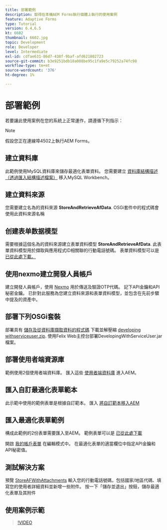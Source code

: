 ```yaml
---
title: 部署範例
description: 取得在本機AEM Forms執行個體上執行的使用案例
feature: Adaptive Forms
type: Tutorial
version: 6.4,6.5
kt: 6602
thumbnail: 6602.jpg
topic: Development
role: Developer
level: Intermediate
exl-id: cdfae631-86d7-438f-9baf-afd621802723
source-git-commit: b3e9251bdb18a008be95c1fa9e5c79252a74fc98
workflow-type: tm+mt
source-wordcount: '376'
ht-degree: 1%

---
```


# 部署範例

若要讓此使用案例在您的系統上正常運作，請遵循下列指示：

>[!NOTE]
>假設您正在連線埠4502上執行AEM Forms。


## 建立資料庫

此範例使用MySQL資料庫來儲存最適化表單資料。 您需要建立 [資料庫結構描述（透過匯入結構描述檔案）](assets/data-base-schema.sql) 移入MySQL Workbench。

## 建立資料來源

您需要建立名為的資料來源 **StoreAndRetrieveAfData**. OSGi套件中的程式碼會使用此資料來源名稱

## 创建表单数据模型

需要根據這個名為的資料來源建立表單資料模型 **StoreAndRetrieveAfData**. 此表單資料模型用於擷取與應用程式ID相關聯的行動電話號碼。 表單資料模型可以是 [已從此處下載。](assets/2-Factor-Authentication-DataSource-and-FDM.zip)

## 使用nexmo建立開發人員帳戶

建立開發人員帳戶，使用 [Nexmo](https://dashboard.nexmo.com/) 用於傳送及驗證OTP代碼。 記下API金鑰和API秘密金鑰。 已針對此服務為您建立資料來源和表單資料模型，並包含在先前步驟中提及的資產中。

## 部署下列OSGi套裝

部署具有 [儲存及從資料庫擷取資料的程式碼](assets/FetchPartiallyCompletedForm.PartiallyCompletedForm.core-1.0-SNAPSHOT.jar)
下載並解壓縮 [developing withserviceuser.zip](https://experienceleague.adobe.com/docs/experience-manager-learn/assets/developingwithserviceuser.zip).
使用Felix Web主控台部署DevelopingWithServiceUser.jar檔案。

## 部署使用者端資源庫

範例使用2個使用者端資料庫。 匯入這些 [使用者端資料庫](assets/client-libraries.zip) 進入AEM。

## 匯入自訂最適化表單範本

此示範中使用的範例表單是根據自訂範本。 匯入 [將自訂範本移入AEM](assets/custom-template-with-page-component.zip)

## 匯入最適化表單範例

構成此範例的2份表單需要匯入至AEM。 範例表單可以是 [已從此處下載](assets/sample-forms.zip)

開啟 [我的帳戶表單](http://localhost:4502/editor.html/content/forms/af/myaccountform.html) 在編輯模式中。 在最適化表單的適當欄位中指定API金鑰和API秘密值。

## 測試解決方案

預覽 [StoreAFWithAttachments](http://localhost:4502/content/dam/formsanddocuments/storeafwithattachments/jcr:content?wcmmode=disabled)
輸入您的行動電話號碼，包括國家/地區代碼、填寫您的使用者詳細資料並新增一些附件。 按一下「儲存並退出」按鈕，儲存最適化表單及其附件


## 使用案例示範

>[!VIDEO](https://video.tv.adobe.com/v/327122?quality=12&learn=on)
